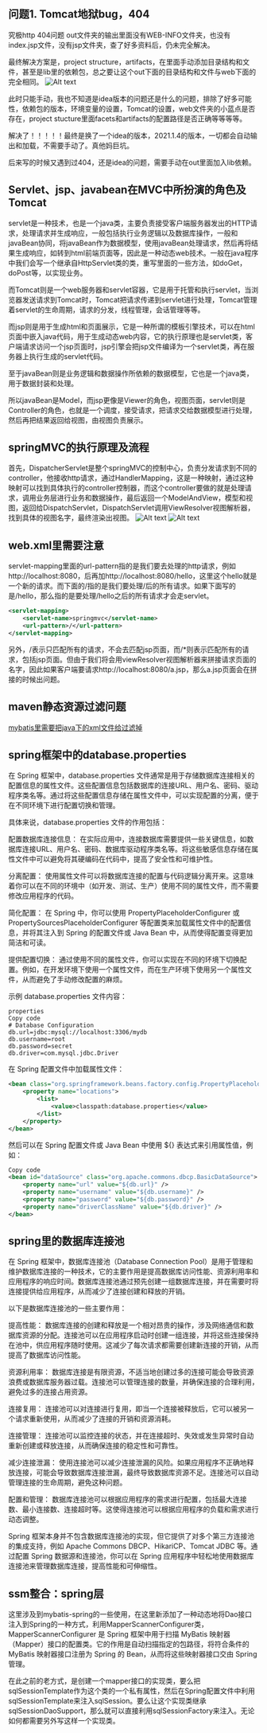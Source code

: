## 问题1. Tomcat地狱bug，404
究极http 404问题
out文件夹的输出里面没有WEB-INFO文件夹，也没有index.jsp文件，没有jsp文件夹，查了好多资料后，仍未完全解决。

最终解决方案是，project structure，artifacts，在里面手动添加目录结构和文件，甚至是lib里的依赖包，总之要让这个out下面的目录结构和文件与web下面的完全相同。
![Alt text](image.png)

此时只能手动，我也不知道是idea版本的问题还是什么的问题，排除了好多可能性，依赖包的版本，环境变量的设置，Tomcat的设置，web文件夹的小蓝点是否存在，project stucture里面facets和artifacts的配置路径是否正确等等等等。

解决了！！！！！最终是换了一个idea的版本，2021.1.4的版本，一切都会自动输出和加载，不需要手动了。真他妈巨坑。

后来写的时候又遇到过404，还是idea的问题，需要手动在out里面加入lib依赖。

## Servlet、jsp、javabean在MVC中所扮演的角色及Tomcat

servlet是一种技术，也是一个java类，主要负责接受客户端服务器发出的HTTP请求，处理请求并生成响应，一般包括执行业务逻辑以及数据库操作，一般和javaBean协同，将javaBean作为数据模型，使用javaBean处理请求，然后再将结果生成响应，如转到html前端页面等，因此是一种动态web技术。一般在java程序中我们会写一个继承自HttpServlet类的类，重写里面的一些方法，如doGet，doPost等，以实现业务。

而Tomcat则是一个web服务器和servlet容器，它是用于托管和执行servlet，当浏览器发送请求到Tomcat时，Tomcat把请求传递到servlet进行处理，Tomcat管理着servlet的生命周期，请求的分发，线程管理，会话管理等等。

而jsp则是用于生成html和页面展示，它是一种所谓的模板引擎技术，可以在html页面中嵌入java代码，用于生成动态web内容，它的执行原理也是servlet类，客户端请求访问一个jsp页面时，jsp引擎会把jsp文件编译为一个servlet类，再在服务器上执行生成的servlet代码。

至于javaBean则是业务逻辑和数据操作所依赖的数据模型，它也是一个java类，用于数据封装和处理。

所以javaBean是Model，而jsp更像是Viewer的角色，视图页面，servlet则是Controller的角色，也就是一个调度，接受请求，把请求交给数据模型进行处理，然后再把结果返回给视图，由视图负责展示。

## springMVC的执行原理及流程

首先，DispatcherServlet是整个springMVC的控制中心，负责分发请求到不同的controller，他接收http请求，通过HandlerMapping，这是一种映射，通过这种映射可以找到具体执行的controller控制器，而这个controller要做的就是处理请求，调用业务层进行业务和数据操作，最后返回一个ModelAndView，模型和视图，返回给DispatchServlet，DispatchServlet调用ViewResolver视图解析器，找到具体的视图名字，最终渲染出视图。
![Alt text](image-1.png)
![Alt text](image-2.png)

## web.xml里需要注意

servlet-mapping里面的url-pattern指的是我们要去处理的http请求，例如http://localhost:8080，后再加http://localhost:8080/hello，这里这个hello就是一个新的请求。而下面的/指的是我们要处理/后的所有请求。如果下面写的是/hello，那么指的是要处理/hello之后的所有请求才会走servlet。
```xml
<servlet-mapping>
    <servlet-name>springmvc</servlet-name>
    <url-pattern>/</url-pattern>
</servlet-mapping>
```

另外，/表示只匹配所有的请求，不会去匹配jsp页面，而/*则表示匹配所有的请求，包括jsp页面。但由于我们将会用viewResolver视图解析器来拼接请求页面的名字，因此如果客户端要请求http://localhost:8080/a.jsp，那么a.jsp页面会在拼接的时候出问题。

## maven静态资源过滤问题

[mybatis里需要把java下的xml文件给过滤掉](https://blog.csdn.net/SHILIKNG/article/details/116983128?spm=1001.2101.3001.6650.2&utm_medium=distribute.pc_relevant.none-task-blog-2%7Edefault%7EBlogCommendFromBaidu%7ERate-2-116983128-blog-117930947.235%5Ev38%5Epc_relevant_anti_vip&depth_1-utm_source=distribute.pc_relevant.none-task-blog-2%7Edefault%7EBlogCommendFromBaidu%7ERate-2-116983128-blog-117930947.235%5Ev38%5Epc_relevant_anti_vip&utm_relevant_index=1)

## spring框架中的database.properties

在 Spring 框架中，database.properties 文件通常是用于存储数据库连接相关的配置信息的属性文件。这些配置信息包括数据库的连接URL、用户名、密码、驱动程序类名等。通过将这些配置信息存储在属性文件中，可以实现配置的分离，便于在不同环境下进行配置切换和管理。

具体来说，database.properties 文件的作用包括：

配置数据库连接信息： 在实际应用中，连接数据库需要提供一些关键信息，如数据库连接URL、用户名、密码、数据库驱动程序类名等。将这些敏感信息存储在属性文件中可以避免将其硬编码在代码中，提高了安全性和可维护性。

分离配置： 使用属性文件可以将数据库连接的配置与代码逻辑分离开来。这意味着你可以在不同的环境中（如开发、测试、生产）使用不同的属性文件，而不需要修改应用程序的代码。

简化配置： 在 Spring 中，你可以使用 PropertyPlaceholderConfigurer 或 PropertySourcesPlaceholderConfigurer 等配置类来加载属性文件中的配置信息，并将其注入到 Spring 的配置文件或 Java Bean 中，从而使得配置变得更加简洁和可读。

提供配置切换： 通过使用不同的属性文件，你可以实现在不同的环境下切换配置。例如，在开发环境下使用一个属性文件，而在生产环境下使用另一个属性文件，从而避免了手动修改配置的麻烦。

示例 database.properties 文件内容：

```
properties
Copy code
# Database Configuration
db.url=jdbc:mysql://localhost:3306/mydb
db.username=root
db.password=secret
db.driver=com.mysql.jdbc.Driver

```
在 Spring 配置文件中加载属性文件：

```xml
<bean class="org.springframework.beans.factory.config.PropertyPlaceholderConfigurer">
    <property name="locations">
        <list>
            <value>classpath:database.properties</value>
        </list>
    </property>
</bean>
```
然后可以在 Spring 配置文件或 Java Bean 中使用 ${} 表达式来引用属性值，例如：

```xml
Copy code
<bean id="dataSource" class="org.apache.commons.dbcp.BasicDataSource">
    <property name="url" value="${db.url}" />
    <property name="username" value="${db.username}" />
    <property name="password" value="${db.password}" />
    <property name="driverClassName" value="${db.driver}" />
</bean>
```

## spring里的数据库连接池

在 Spring 框架中，数据库连接池（Database Connection Pool）是用于管理和维护数据库连接的一种技术，它的主要作用是提高数据库访问性能、资源利用率和应用程序的响应时间。数据库连接池通过预先创建一组数据库连接，并在需要时将连接提供给应用程序，从而减少了连接创建和释放的开销。

以下是数据库连接池的一些主要作用：

提高性能： 数据库连接的创建和释放是一个相对昂贵的操作，涉及网络通信和数据库资源的分配。连接池可以在应用程序启动时创建一组连接，并将这些连接保持在池中，供应用程序随时使用。这减少了每次请求都需要创建新连接的开销，从而提高了数据库访问性能。

资源利用率： 数据库连接是有限资源，不适当地创建过多的连接可能会导致资源浪费或数据库服务器过载。连接池可以管理连接的数量，并确保连接的合理利用，避免过多的连接占用资源。

连接复用： 连接池可以对连接进行复用，即当一个连接被释放后，它可以被另一个请求重新使用，从而减少了连接的开销和资源消耗。

连接管理： 连接池可以监控连接的状态，并在连接超时、失效或发生异常时自动重新创建或释放连接，从而确保连接的稳定性和可靠性。

减少连接泄漏： 使用连接池可以减少连接泄漏的风险。如果应用程序不正确地释放连接，可能会导致数据库连接泄漏，最终导致数据库资源不足。连接池可以自动管理连接的生命周期，避免这种问题。

配置和管理： 数据库连接池可以根据应用程序的需求进行配置，包括最大连接数、最小连接数、连接超时等。这使得连接池可以根据应用程序的负载和需求进行动态调整。

Spring 框架本身并不包含数据库连接池的实现，但它提供了对多个第三方连接池的集成支持，例如 Apache Commons DBCP、HikariCP、Tomcat JDBC 等。通过配置 Spring 数据源和连接池，你可以在 Spring 应用程序中轻松地使用数据库连接池来管理数据库连接，提高性能和可伸缩性。

## ssm整合：spring层

这里涉及到mybatis-spring的一些使用，在这里新添加了一种动态地将Dao接口注入到Spring的一种方式，利用MapperScannerConfigurer类，MapperScannerConfigurer 是 Spring 框架中用于扫描 MyBatis 映射器（Mapper）接口的配置类。它的作用是自动扫描指定的包路径，将符合条件的 MyBatis 映射器接口注册为 Spring 的 Bean，从而将这些映射器接口交由 Spring 管理。

在此之前的老方式，是创建一个mapper接口的实现类，要么把sqlSessionTemplate作为这个类的一个私有属性，然后在Spring配置文件中利用sqlSessionTemplate来注入sqlSession。要么让这个实现类继承sqlSessionDaoSupport，那么就可以直接利用sqlSessionFactory来注入。无论如何都需要另外写这样一个实现类。